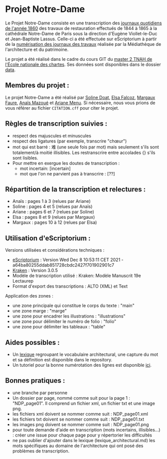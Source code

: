 # Projet Notre-Dame

Le Projet Notre-Dame consiste en une transcription des [journaux quotidiens de l'année 1860](https://mediatheque-patrimoine.culture.gouv.fr/sites/mediatheque/files/jnd_1860.pdf) des travaux de restauration effectués de 1844 à 1865 à la cathédrale Notre-Dame de Paris sous la direction d'Eugène Viollet-le-Duc et Jean-Baptiste Lassus. Celle-ci a été effectuée sur eScriptorium à partir de la [numérisation des journaux des travaux](https://mediatheque-patrimoine.culture.gouv.fr/travaux-de-notre-dame-de-paris-1844-1865) réalisée par la Médiathèque de l'architecture et du patrimoine. 

Le projet a été réalisé dans le cadre du cours GIT du [master 2 TNAH de l'École nationale des chartes](https://www.chartes.psl.eu/fr/cursus/master-technologies-numeriques-appliquees-histoire). Ses données sont disponibles dans le dossier [data](https://github.com/PSL-Chartes-HTR-Students/TNAH-2021-Projet-Notre-Dame/tree/projetND/data).

Membres du projet :
-------------------------------------------------------------------------------------------------------------------------------------------------
Le projet Notre-Dame a été réalisé par [Soline Doat](https://github.com/dtsoline), [Elsa Falcoz](https://github.com/CollapsarIsReal), [Margaux Faure](https://github.com/margauxfre), [Anaïs Mazoué](https://github.com/AnaisMazoue) et [Ariane Menu](https://github.com/A-Menu). Si nécessaire, nous vous prions de vous référer au fichier ```CITATION.cff``` pour citer le projet.

Règles de transcription suivies :
-------------------------------------------------------------------------------------------------------------------------------------------------
- respect des majuscules et minuscules
- respect des ligatures (par exemple, transcrire "chœur")
- mot qui est barré : 难 (une seule fois par mot) mais seulement s'ils sont totalement/à moitié illisibles. Les restranscrire entre accolades {} s'ils sont lisibles. 
- Pour mettre en exergue les doutes de transcription : 
    - mot incertain: [incertain]
    - mot que l'on ne parvient pas à transcrire : [??]

Répartition de la transcription et relectures :
-------------------------------------------------------------------------------------------------------------------------------------------------
- Anaïs : pages 1 à 3 (relues par Ariane)
- Soline : pages 4 et 5 (relues par Anaïs)
- Ariane : pages 6 et 7 (relues par Soline)
- Elsa : pages 8 et 9 (relues par Margaux)
- Margaux : pages 10 à 12 (relues par Elsa)

Utilisation d'eScriptorium :
---------------------------------------------------------------------------------
Versions utilisées et considérations techniques : 
- [eScriptorium](https://gitlab.com/scripta/escriptorium) : Version Wed Dec 8 10:53:11 CET 2021 - a64ba80255ddab851728cbdc2427f701902901c7
- [Kraken](http://kraken.re/master/index.html) : Version 3.0.5
- Modèle de transcription utilisé : Kraken: Modèle Manuscrit 19e Lectaurep  
- Format d'export des transcriptions : ALTO (XML) et Text

Application des zones :
- une zone principale qui constitue le corps du texte : "main"
- une zone marge : "marge"
- une zone pour encadrer les illustrations : "illustrations"
- une zone pour délimiter le numéro de folio : "folio"
- une zone pour délimiter les tableaux : "table"
 
 Aides possibles :
 -------------------------------------------------
 - Un [lexique](https://github.com/PSL-Chartes-HTR-Students/TNAH-2021-Projet-Notre-Dame/blob/projetND/lexique_architectural.md) regroupant le vocabulaire architectural, une capture du mot et sa définition est disponible dans le repository.
 - Un tutoriel pour la bonne numérotation des lignes est disponible [ici](https://github.com/PSL-Chartes-HTR-Students/TNAH-2021-Projet-Notre-Dame/blob/projetND/Tutoriel_numerotation_lignes.md).

 
Bonnes pratiques : 
-----------------------------------------------------------------------------------------------------------------------------------------
- une branche par personne
- Un dossier par page, nommé comme suit pour la page 1 : "NDP_page01". Il comprend un fichier xml, un fichier txt et une image png.
- les fichiers xml doivent se nommer comme suit : NDP_page01.xml
- les fichiers txt doivent se nommer comme suit : NDP_page01.txt
- les images png doivent se nommer comme suit : NDP_page01.png
- pour toute demande d'aide en transcription (mots incertains, illisibles...) : créer une issue pour chaque page pour y répertorier les difficultés
- ne pas oublier d'ajouter dans le lexique (lexique_architectural.md) les mots spécifiques au domaine de l'architecture qui ont posé des problèmes de transcription.

